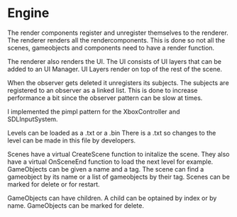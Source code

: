 # Engine

The render components register and unregister themselves to the renderer.
The renderer renders all the rendercomponents.
This is done so not all the scenes, gameobjects and components need to have a render function.

The renderer also renders the UI.
The UI consists of UI layers that can be added to an UI Manager.
UI Layers render on top of the rest of the scene.

When the observer gets deleted it unregisters its subjects.
The subjects are registered to an observer as a linked list.
This is done to increase performance a bit since the observer pattern can be slow at times.

I implemented the pimpl pattern for the XboxController and SDLInputSystem.

Levels can be loaded as a .txt or a .bin
There is a .txt so changes to the level can be made in this file by developers.

Scenes have a virtual CreateScene function to initalize the scene.
They also have a virtual OnSceneEnd function to load the next level for example.
GameObjects can be given a name and a tag.
The scene can find a gameobject by its name or a list of gameobjects by their tag.
Scenes can be marked for delete or for restart.

GameObjects can have children.
A child can be optained by index or by name.
GameObjects can be marked for delete.